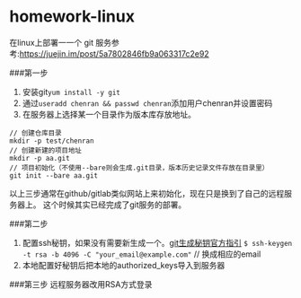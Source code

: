 # homework-linux

在linux上部署⼀一个 git 服务参考:https://juejin.im/post/5a7802846fb9a063317c2e92

###第一步
1. 安装git`yum install -y git`
2. 通过`useradd chenran && passwd chenran`添加用户chenran并设置密码
3. 在服务器上选择某一个目录作为版本库存放地址。
```
// 创建仓库目录
mkdir -p test/chenran
// 创建新建的项目地址
mkdir -p aa.git
// 项目初始化（不使用--bare则会生成.git目录，版本历史记录文件存放在目录里）
git init --bare aa.git
```
以上三步通常在github/gitlab类似网站上来初始化，现在只是换到了自己的远程服务器上。
这个时候其实已经完成了git服务的部署。

###第二步
1. 配置ssh秘钥，如果没有需要新生成一个。[git生成秘钥官方指引](https://help.github.com/en/articles/generating-a-new-ssh-key-and-adding-it-to-the-ssh-agent)
`$ ssh-keygen -t rsa -b 4096 -C "your_email@example.com"` // 换成相应的email
2. 本地配置好秘钥后把本地的authorized_keys导入到服务器

###第三步
远程服务器改用RSA方式登录
